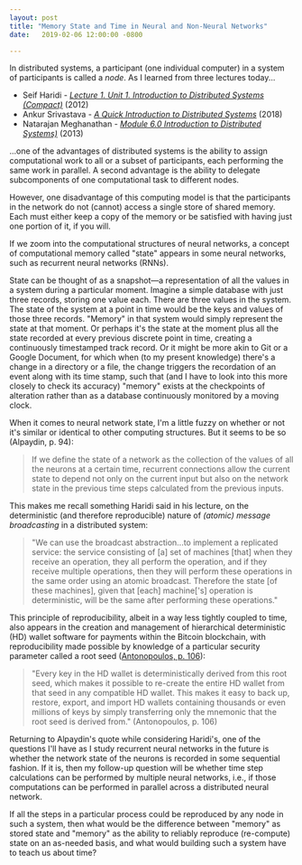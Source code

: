 ```yaml
---
layout: post
title: "Memory State and Time in Neural and Non-Neural Networks"
date:   2019-02-06 12:00:00 -0800

---
```


In distributed systems, a participant (one individual computer) in a system of participants is called a _node_. As I learned from three lectures today...

- Seif Haridi - [*Lecture 1. Unit 1. Introduction to Distributed Systems (Compact)*](https://www.youtube.com/watch?v=F_4BCNl0iVk) (2012)
- Ankur Srivastava - [*A Quick Introduction to Distributed Systems*](https://www.youtube.com/watch?v=jhqk8m6kb4U) (2018)
- Natarajan Meghanathan - [*Module 6.0 Introduction to Distributed Systems)*](https://www.youtube.com/watch?v=Yss4MUj5lA8) (2013)

...one of the advantages of distributed systems is the ability to assign computational work to all or a subset of participants, each performing the same work in parallel. A second advantage is the ability to delegate subcomponents of one computational task to different nodes.

However, one disadvantage of this computing model is that the participants in the network do not (cannot) access a single store of shared memory. Each must either keep a copy of the memory or be satisfied with having just one portion of it, if you will.

If we zoom into the computational structures of neural networks, a concept of computational memory called "state" appears in some neural networks, such as recurrent neural networks (RNNs).

State can be thought of as a snapshot—a representation of all the values in a system during a particular moment. Imagine a simple database with just three records, storing one value each. There are three values in the system. The state of the system at a point in time would be the keys and values of those three records. "Memory" in that system would simply represent the state at that moment. Or perhaps it's the state at the moment plus all the state recorded at every previous discrete point in time, creating a continuously timestamped track record. Or it might be more akin to Git or a Google Document, for which when (to my present knowledge) there's a change in a directory or a file, the change triggers the recordation of an event along with its time stamp, such that (and I have to look into this more closely to check its accuracy) "memory" exists at the checkpoints of alteration rather than as a database continuously monitored by a moving clock.

When it comes to neural network state, I'm a little fuzzy on whether or not it's similar or identical to other computing structures. But it seems to be so (Alpaydin, p. 94):

> If we define the state of a network as the collection of the values of all the neurons at a certain time, recurrent connections allow the current state to depend not only on the current input but also on the network state in the previous time steps calculated from the previous inputs.

This makes me recall something Haridi said in his lecture, on the deterministic (and therefore reproducible) nature of _(atomic) message broadcasting_ in a distributed system:

> "We can use the broadcast abstraction...to implement a replicated service: the service consisting of [a] set of machines [that] when they receive an operation, they all perform the operation, and if they receive multiple operations, then they will perform these operations in the same order using an atomic broadcast. Therefore the state [of these machines], given that [each] machine['s] operation is deterministic, will be the same after performing these operations."

This principle of reproducibility, albeit in a way less tightly coupled to time, also appears in the creation and management of hierarchical deterministic (HD) wallet software for payments within the Bitcoin blockchain, with reproducibility made possible by knowledge of a particular security parameter called a root seed ([Antonopoulos, p. 106](https://www.amazon.com/Mastering-Bitcoin-Programming-Open-Blockchain-ebook/dp/B071K7FCD4)):

> "Every key in the HD wallet is deterministically derived from this root seed, which makes it possible to re-create the entire HD wallet from that seed in any compatible HD wallet. This makes it easy to back up, restore, export, and import HD wallets containing thousands or even millions of keys by simply transferring only the mnemonic that the root seed is derived from." (Antonopoulos, p. 106)

Returning to Alpaydin's quote while considering Haridi's, one of the questions I'll have as I study recurrent neural networks in the future is whether the network state of the neurons is recorded in some sequential fashion. If it is, then my follow-up question will be whether time step calculations can be performed by multiple neural networks, i.e., if those computations can be performed in parallel across a distributed neural network.

If all the steps in a particular process could be reproduced by any node in such a system, then what would be the difference between "memory" as stored state and "memory" as the ability to reliably reproduce (re-compute) state on an as-needed basis, and what would building such a system have to teach us about time?
